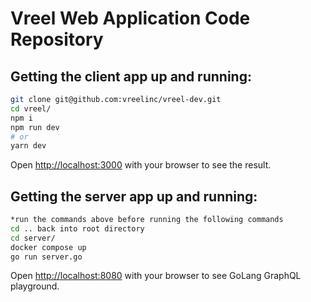 # Vreel Web Application Code Repository

## Getting the client app up and running:

```bash
git clone git@github.com:vreelinc/vreel-dev.git
cd vreel/
npm i
npm run dev
# or
yarn dev
```

Open [http://localhost:3000](http://localhost:3000) with your browser to see the result.

## Getting the server app up and running:

```bash
*run the commands above before running the following commands
cd .. back into root directory
cd server/
docker compose up
go run server.go
```

Open [http://localhost:8080](http://localhost:8080) with your browser to see GoLang GraphQL playground.
